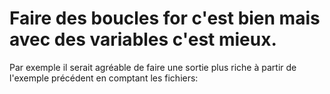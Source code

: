 # Faire des boucles for c'est bien mais avec des variables c'est mieux.

Par exemple il serait agréable de faire une sortie plus riche à partir de l'exemple précédent en comptant les fichiers:

 
 


